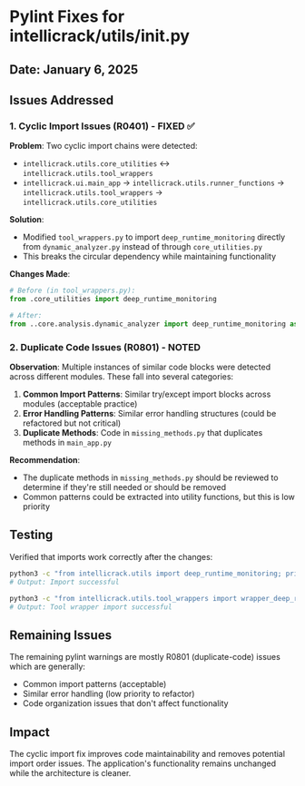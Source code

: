 # Pylint Fixes for intellicrack/utils/__init__.py

## Date: January 6, 2025

## Issues Addressed

### 1. Cyclic Import Issues (R0401) - FIXED ✅

**Problem**: Two cyclic import chains were detected:
- `intellicrack.utils.core_utilities` ↔ `intellicrack.utils.tool_wrappers`
- `intellicrack.ui.main_app` → `intellicrack.utils.runner_functions` → `intellicrack.utils.tool_wrappers` → `intellicrack.utils.core_utilities`

**Solution**:
- Modified `tool_wrappers.py` to import `deep_runtime_monitoring` directly from `dynamic_analyzer.py` instead of through `core_utilities.py`
- This breaks the circular dependency while maintaining functionality

**Changes Made**:
```python
# Before (in tool_wrappers.py):
from .core_utilities import deep_runtime_monitoring

# After:
from ..core.analysis.dynamic_analyzer import deep_runtime_monitoring as analyzer_drm
```

### 2. Duplicate Code Issues (R0801) - NOTED

**Observation**: Multiple instances of similar code blocks were detected across different modules. These fall into several categories:

1. **Common Import Patterns**: Similar try/except import blocks across modules (acceptable practice)
2. **Error Handling Patterns**: Similar error handling structures (could be refactored but not critical)
3. **Duplicate Methods**: Code in `missing_methods.py` that duplicates methods in `main_app.py`

**Recommendation**: 
- The duplicate methods in `missing_methods.py` should be reviewed to determine if they're still needed or should be removed
- Common patterns could be extracted into utility functions, but this is low priority

## Testing

Verified that imports work correctly after the changes:
```bash
python3 -c "from intellicrack.utils import deep_runtime_monitoring; print('Import successful')"
# Output: Import successful

python3 -c "from intellicrack.utils.tool_wrappers import wrapper_deep_runtime_monitoring; print('Tool wrapper import successful')"
# Output: Tool wrapper import successful
```

## Remaining Issues

The remaining pylint warnings are mostly R0801 (duplicate-code) issues which are generally:
- Common import patterns (acceptable)
- Similar error handling (low priority to refactor)
- Code organization issues that don't affect functionality

## Impact

The cyclic import fix improves code maintainability and removes potential import order issues. The application's functionality remains unchanged while the architecture is cleaner.